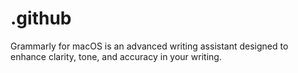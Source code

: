 # .github
Grammarly for macOS is an advanced writing assistant designed to enhance clarity, tone, and accuracy in your writing.
